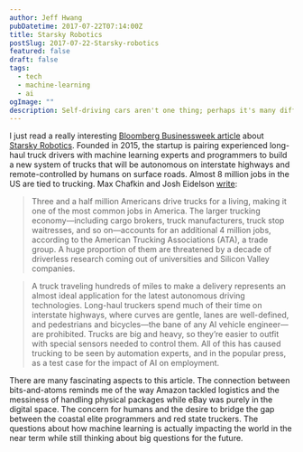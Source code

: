 ```yaml
---
author: Jeff Hwang
pubDatetime: 2017-07-22T07:14:00Z
title: Starsky Robotics
postSlug: 2017-07-22-Starsky-robotics
featured: false
draft: false
tags:
  - tech
  - machine-learning
  - ai
ogImage: ""
description: Self-driving cars aren't one thing; perhaps it's many different products like trucking versus commuter cars versus...
---
```


I just read a really interesting [Bloomberg Businessweek article](https://www.bloomberg.com/news/features/2017-06-22/these-truckers-work-alongside-the-coders-trying-to-eliminate-their-jobs) about [Starsky Robotics](http://starsky.io). Founded in 2015, the startup is pairing experienced long-haul truck drivers with machine learning experts and programmers to build a new system of trucks that will be autonomous on interstate highways and remote-controlled by humans on surface roads. Almost 8 million jobs in the US are tied to trucking. Max Chafkin  and Josh Eidelson [write](https://www.bloomberg.com/news/features/2017-06-22/these-truckers-work-alongside-the-coders-trying-to-eliminate-their-jobs):

>Three and a half million Americans drive trucks for a living, making it one of the most common jobs in America. The larger trucking economy—including cargo brokers, truck manufacturers, truck stop waitresses, and so on—accounts for an additional 4 million jobs, according to the American Trucking Associations (ATA), a trade group. A huge proportion of them are threatened by a decade of driverless research coming out of universities and Silicon Valley companies.

>A truck traveling hundreds of miles to make a delivery represents an almost ideal application for the latest autonomous driving technologies. Long-haul truckers spend much of their time on interstate highways, where curves are gentle, lanes are well-defined, and pedestrians and bicycles—the bane of any AI vehicle engineer—are prohibited. Trucks are big and heavy, so they’re easier to outfit with special sensors needed to control them. All of this has caused trucking to be seen by automation experts, and in the popular press, as a test case for the impact of AI on employment. 

There are many fascinating aspects to this article. The connection between bits-and-atoms reminds me of the way Amazon tackled logistics and the messiness of handling physical packages while eBay was purely in the digital space. The concern for humans and the desire to bridge the gap between the coastal elite programmers and red state truckers. The questions about how machine learning is actually impacting the world in the near term while still thinking about big questions for the future.